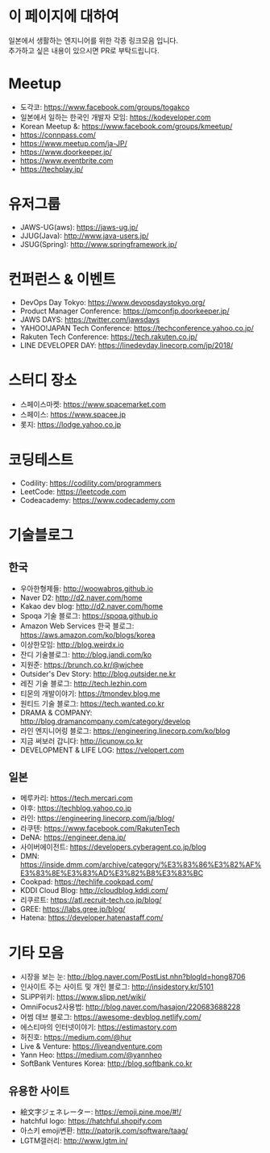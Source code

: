 이 페이지에 대하여
=====================================================
일본에서 생활하는 엔지니어를 위한 각종 링크모음 입니다.  
추가하고 싶은 내용이 있으시면 PR로 부탁드립니다.

# Meetup
- 도각코: https://www.facebook.com/groups/togakco
- 일본에서 일하는 한국인 개발자 모임: https://kodeveloper.com
- Korean Meetup &:  https://www.facebook.com/groups/kmeetup/
- https://connpass.com/
- https://www.meetup.com/ja-JP/
- https://www.doorkeeper.jp/
- https://www.eventbrite.com
- https://techplay.jp/

# 유저그룹
- JAWS-UG(aws): https://jaws-ug.jp/
- JJUG(Java): http://www.java-users.jp/
- JSUG(Spring): http://www.springframework.jp/


# 컨퍼런스 & 이벤트
- DevOps Day Tokyo: https://www.devopsdaystokyo.org/
- Product Manager Conference: https://pmconfjp.doorkeeper.jp/
- JAWS DAYS: https://twitter.com/jawsdays
- YAHOO!JAPAN Tech Conference: https://techconference.yahoo.co.jp/
- Rakuten Tech Conference: https://tech.rakuten.co.jp/
- LINE DEVELOPER DAY: https://linedevday.linecorp.com/jp/2018/


# 스터디 장소
- 스페이스마켓: https://www.spacemarket.com
- 스페이스: https://www.spacee.jp
- 롯지: https://lodge.yahoo.co.jp


# 코딩테스트
- Codility: https://codility.com/programmers
- LeetCode: https://leetcode.com
- Codeacademy: https://www.codecademy.com


# 기술블로그
## 한국
- 우아한형제들: http://woowabros.github.io
- Naver D2: http://d2.naver.com/home
- Kakao dev blog: http://d2.naver.com/home
- Spoqa 기술 블로그: https://spoqa.github.io
- Amazon Web Services 한국 블로그: https://aws.amazon.com/ko/blogs/korea
- 이상한모임: http://blog.weirdx.io
- 잔디 기술블로그: http://blog.jandi.com/ko
- 지원준: https://brunch.co.kr/@wjchee
- Outsider's Dev Story: http://blog.outsider.ne.kr
- 레진 기술 블로그: http://tech.lezhin.com
- 티몬의 개발이야기: https://tmondev.blog.me
- 원티드 기술 블로그: https://tech.wanted.co.kr
- DRAMA & COMPANY: http://blog.dramancompany.com/category/develop
- 라인 엔지니어링 블로그: https://engineering.linecorp.com/ko/blog
- 지금 써보러 갑니다: http://icunow.co.kr
- DEVELOPMENT & LIFE LOG: https://velopert.com


## 일본
- 메루카리: https://tech.mercari.com
- 야후: https://techblog.yahoo.co.jp
- 라인: https://engineering.linecorp.com/ja/blog/
- 라쿠텐: https://www.facebook.com/RakutenTech
- DeNA: https://engineer.dena.jp/
- 사이버에이전트: https://developers.cyberagent.co.jp/blog
- DMN: https://inside.dmm.com/archive/category/%E3%83%86%E3%82%AF%E3%83%8E%E3%83%AD%E3%82%B8%E3%83%BC
- Cookpad: https://techlife.cookpad.com/
- KDDI Cloud Blog: http://cloudblog.kddi.com/
- 리쿠르트: https://atl.recruit-tech.co.jp/blog/
- GREE: https://labs.gree.jp/blog/
- Hatena: https://developer.hatenastaff.com/


# 기타 모음
- 시장을 보는 눈: http://blog.naver.com/PostList.nhn?blogId=hong8706
- 인사이트 주는 사이트 및 개인 블로그: http://insidestory.kr/5101
- SLiPP위키: https://www.slipp.net/wiki/
- OmniFocus2사용법: http://blog.naver.com/hasajon/220683688228
- 어썸 데브 블로그: https://awesome-devblog.netlify.com/
- 에스티마의 인터넷이야기: https://estimastory.com
- 허진호: https://medium.com/@hur
- Live & Venture: https://liveandventure.com
- Yann Heo: https://medium.com/@yannheo
- SoftBank Ventures Korea: http://blog.softbank.co.kr


## 유용한 사이트
- 絵文字ジェネレーター: https://emoji.pine.moe/#!/
- hatchful logo: https://hatchful.shopify.com
- 아스키 emoji변환: http://patorjk.com/software/taag/
- LGTM갤러리: http://www.lgtm.in/
